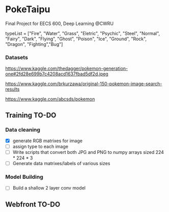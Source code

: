 # PokeTaipu
Final Project for EECS 600, Deep Learning @CWRU

typeList = ["Fire", "Water", "Grass", "Eletric", "Psychic", "Steel", "Normal", "Fairy", "Dark", "Flying", "Ghost", "Poison", "Ice", "Ground", "Rock", "Dragon", "Fighting","Bug"]

### Datasets

https://www.kaggle.com/thedagger/pokemon-generation-one#2fd28e699b7c4208acd1637fbad5df2d.jpeg

https://www.kaggle.com/brkurzawa/original-150-pokemon-image-search-results

https://www.kaggle.com/abcsds/pokemon

## Training TO-DO
### Data cleaning
- [x] generate RGB matrixes for image
- [ ] assign type to each image
- [ ] Write scripts that convert both JPG and PNG to numpy arrays sized 224 * 224 * 3
- [ ] Generate data matrixes/labels of various sizes

### Model Building
- [ ] Build a shallow 2 layer conv model


## Webfront TO-DO
